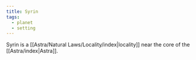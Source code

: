 ```yaml
---
title: Syrin
tags:
  - planet
  - setting
---
```


Syrin is a [[Astra/Natural Laws/Locality/index|locality]] near the core of the [[Astra/index|Astra]].